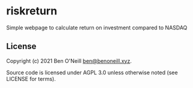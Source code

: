 # riskreturn

Simple webpage to calculate return on investment compared to NASDAQ

## License

Copyright (c) 2021 Ben O'Neill <ben@benoneill.xyz>.

Source code is licensed under AGPL 3.0 unless otherwise noted (see LICENSE for terms).
